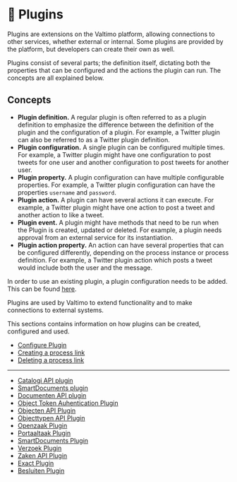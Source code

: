 # 🔌 Plugins

Plugins are extensions on the Valtimo platform, allowing connections to other services, whether external or internal. Some plugins are provided by the platform, but developers can create their own as well.

Plugins consist of several parts; the definition itself, dictating both the properties that can be configured and the actions the plugin can run. The concepts are all explained below.

## Concepts

* **Plugin definition.** A regular plugin is often referred to as a plugin definition to emphasize the difference between the definition of the plugin and the configuration of a plugin. For example, a Twitter plugin can also be referred to as a Twitter plugin definition.
* **Plugin configuration.** A single plugin can be configured multiple times. For example, a Twitter plugin might have one configuration to post tweets for one user and another configuration to post tweets for another user.
* **Plugin property.** A plugin configuration can have multiple configurable properties. For example, a Twitter plugin configuration can have the properties `username` and `password`.
* **Plugin action.** A plugin can have several actions it can execute. For example, a Twitter plugin might have one action to post a tweet and another action to like a tweet.
* **Plugin event.** A plugin might have methods that need to be run when the Plugin is created, updated or deleted. For example, a plugin needs approval from an external service for its instantiation.
* **Plugin action property.** An action can have several properties that can be configured differently, depending on the process instance or process definition. For example, a Twitter plugin action which posts a tweet would include both the user and the message.

In order to use an existing plugin, a plugin configuration needs to be added. This can be found [here](configure-plugin.md).

Plugins are used by Valtimo to extend functionality and to make connections to external systems.

This sections contains information on how plugins can be created, configured and used.

* [Configure Plugin](configure-plugin.md)
* [Creating a process link](https://github.com/valtimo-platform/valtimo-documentation/blob/story/restructure-docs/using-valtimo/plugin/create-process-link.md)
* [Deleting a process link](https://github.com/valtimo-platform/valtimo-documentation/blob/story/restructure-docs/using-valtimo/plugin/delete-process-link.md)

***

* [Catalogi API plugin](../zgw/zgw-plugins/configure-catalogi-api-plugin.md)
* [SmartDocuments plugin](configure-smartdocuments-plugin.md)
* [Documenten API plugin](../zgw/zgw-plugins/configure-documenten-api-plugin.md)
* [Object Token Auhentication Plugin](../zgw/zgw-plugins/configure-object-token-authentication-plugin.md)
* [Objecten API Plugin](../zgw/zgw-plugins/configure-objecten-api-plugin.md)
* [Objecttypen API Plugin](../zgw/zgw-plugins/configure-objecttypen-api-plugin.md)
* [Openzaak Plugin](../zgw/zgw-plugins/configure-openzaak-plugin.md)
* [Portaaltaak Plugin](../zgw/zgw-plugins/configure-portaaltaak-plugin.md)
* [SmartDocuments Plugin](configure-smartdocuments-plugin.md)
* [Verzoek Plugin](../zgw/zgw-plugins/configure-verzoek-plugin.md)
* [Zaken API Plugin](../zgw/zgw-plugins/configure-zaken-api-plugin.md)
* [Exact Plugin](configure-exact-plugin.md)
* [Besluiten Plugin](../zgw/zgw-plugins/configure-besluiten-api-plugin.md)
